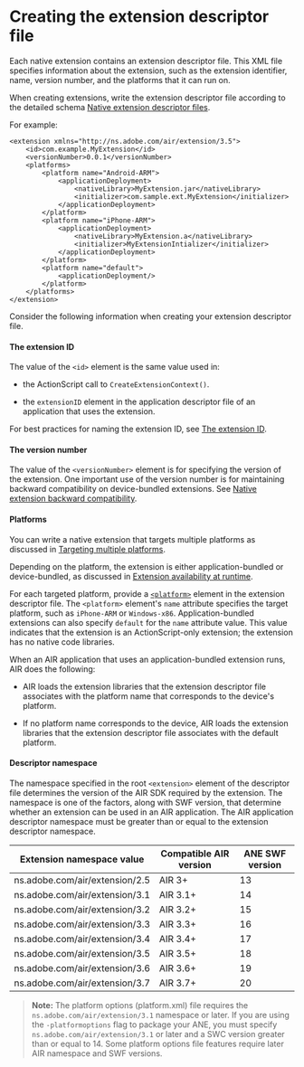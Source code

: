 # Creating the extension descriptor file

Each native extension contains an extension descriptor file. This XML file
specifies information about the extension, such as the extension identifier,
name, version number, and the platforms that it can run on.

When creating extensions, write the extension descriptor file according to the
detailed schema
[Native extension descriptor files](../native-extension-descriptor-files.md).

For example:

    <extension xmlns="http://ns.adobe.com/air/extension/3.5">
        <id>com.example.MyExtension</id>
        <versionNumber>0.0.1</versionNumber>
        <platforms>
            <platform name="Android-ARM">
                <applicationDeployment>
                    <nativeLibrary>MyExtension.jar</nativeLibrary>
                    <initializer>com.sample.ext.MyExtension</initializer>
                </applicationDeployment>
            </platform>
            <platform name="iPhone-ARM">
                <applicationDeployment>
                    <nativeLibrary>MyExtension.a</nativeLibrary>
                    <initializer>MyExtensionIntializer</initializer>
                </applicationDeployment>
            </platform>
            <platform name="default">
                <applicationDeployment/>
            </platform>
        </platforms>
    </extension>

Consider the following information when creating your extension descriptor file.

#### The extension ID

The value of the `<id>` element is the same value used in:

- the ActionScript call to `CreateExtensionContext()`.

- the `extensionID` element in the application descriptor file of an application
  that uses the extension.

For best practices for naming the extension ID, see
[The extension ID](../coding-the-actionscript-side/create-an-extensioncontext-instance.md#the-extension-id).

#### The version number

The value of the `<versionNumber>` element is for specifying the version of the
extension. One important use of the version number is for maintaining backward
compatibility on device-bundled extensions. See
[Native extension backward compatibility](../coding-the-actionscript-side/native-extension-backward-compatibility.md).

#### Platforms

You can write a native extension that targets multiple platforms as discussed in
[Targeting multiple platforms](../introducing-native-extensions-for-adobe-air/native-extensions-architecture.md#targeting-multiple-platforms).

Depending on the platform, the extension is either application-bundled or
device-bundled, as discussed in
[Extension availability at runtime](../introducing-native-extensions-for-adobe-air/native-extensions-architecture.md#extension-availability-at-runtime).

For each targeted platform, provide a
[`<platform>`](../native-extension-descriptor-files.md#platform) element in the
extension descriptor file. The `<platform>` element's `name` attribute specifies
the target platform, such as `iPhone-ARM` or `Windows-x86`. Application-bundled
extensions can also specify `default` for the `name` attribute value. This value
indicates that the extension is an ActionScript-only extension; the extension
has no native code libraries.

When an AIR application that uses an application-bundled extension runs, AIR
does the following:

- AIR loads the extension libraries that the extension descriptor file
  associates with the platform name that corresponds to the device's platform.

- If no platform name corresponds to the device, AIR loads the extension
  libraries that the extension descriptor file associates with the default
  platform.

#### Descriptor namespace

The namespace specified in the root `<extension>` element of the descriptor file
determines the version of the AIR SDK required by the extension. The namespace
is one of the factors, along with SWF version, that determine whether an
extension can be used in an AIR application. The AIR application descriptor
namespace must be greater than or equal to the extension descriptor namespace.

| Extension namespace value      | Compatible AIR version | ANE SWF version |
| ------------------------------ | ---------------------- | --------------- |
| ns.adobe.com/air/extension/2.5 | AIR 3+                 | 13              |
| ns.adobe.com/air/extension/3.1 | AIR 3.1+               | 14              |
| ns.adobe.com/air/extension/3.2 | AIR 3.2+               | 15              |
| ns.adobe.com/air/extension/3.3 | AIR 3.3+               | 16              |
| ns.adobe.com/air/extension/3.4 | AIR 3.4+               | 17              |
| ns.adobe.com/air/extension/3.5 | AIR 3.5+               | 18              |
| ns.adobe.com/air/extension/3.6 | AIR 3.6+               | 19              |
| ns.adobe.com/air/extension/3.7 | AIR 3.7+               | 20              |

> **Note:** The platform options (platform.xml) file requires the
> `ns.adobe.com/air/extension/3.1` namespace or later. If you are using the
> `‑platformoptions` flag to package your ANE, you must specify
> `ns.adobe.com/air/extension/3.1` or later and a SWC version greater than or
> equal to 14. Some platform options file features require later AIR namespace
> and SWF versions.
